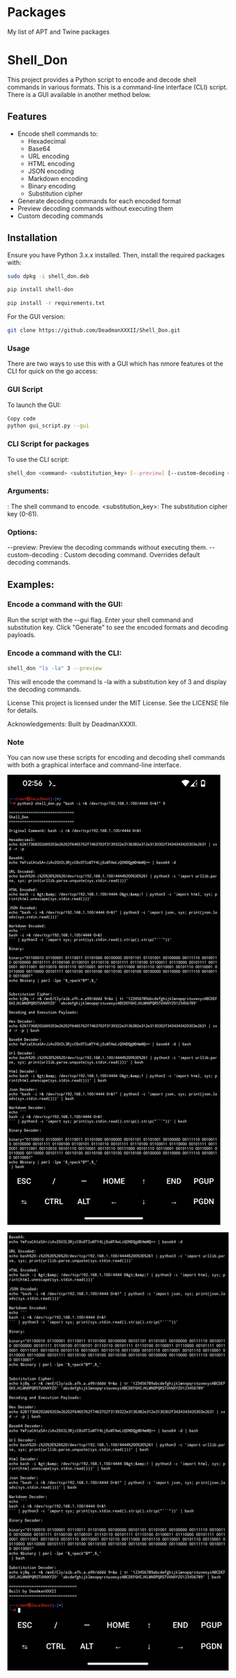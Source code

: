 # Packages
My list of APT and Twine packages

# Shell_Don

This project provides a Python script to encode and decode shell commands in various formats.  This is a command-line interface (CLI) script.
There is a GUI available in another method below.

## Features

- Encode shell commands to:
  - Hexadecimal
  - Base64
  - URL encoding
  - HTML encoding
  - JSON encoding
  - Markdown encoding
  - Binary encoding
  - Substitution cipher
- Generate decoding commands for each encoded format
- Preview decoding commands without executing them
- Custom decoding commands

## Installation

Ensure you have Python 3.x.x installed. Then, install the required packages with:

```bash
sudo dpkg -i shell_don.deb
```

```bash
pip install shell-don
```

```bash
pip install -r requirements.txt
```

For the GUI version:
```bash
git clone https://github.com/DeadmanXXXII/Shell_Don.git
```

### Usage

There are two ways to use this with a GUI which has nmore features ot the CLI for quick on the go access:

### GUI Script

To launch the GUI:

```bash
Copy code
python gui_script.py --gui
```

### CLI Script for packages

To use the CLI script:

```bash
shell_don <command> <substitution_key> [--preview] [--custom-decoding <command>]
```

### Arguments:

<command>: The shell command to encode.
<substitution_key>: The substitution cipher key (0-61).

### Options:

--preview: Preview the decoding commands without executing them.
--custom-decoding <command>: Custom decoding command. Overrides default decoding commands.

## Examples:

### Encode a command with the GUI:
Run the script with the --gui flag.
Enter your shell command and substitution key.
Click "Generate" to see the encoded formats and decoding payloads.

### Encode a command with the CLI:

```bash
shell_don "ls -la" 3 --preview
```


This will encode the command ls -la with a substitution key of 3 and display the decoding commands.

License
This project is licensed under the MIT License. See the LICENSE file for details.

Acknowledgements:
Built by DeadmanXXXII.


### Note

You can now use these scripts for encoding and decoding shell commands with both a graphical interface and command-line interface.

![Usage](https://raw.githubusercontent.com/DeadmanXXXII/Shell_Don/main/Nethunter-use_OP_Top.png)

![Usage](https://raw.githubusercontent.com/DeadmanXXXII/Shell_Don/main/Nethunter-use_OP_bottom.png)






